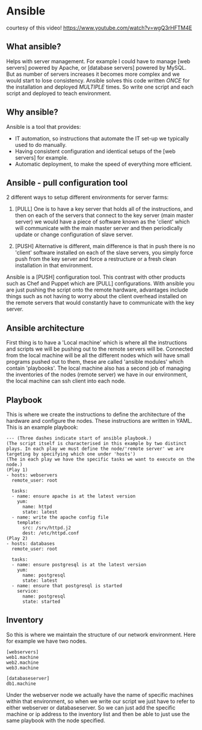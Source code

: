 # Ansible
courtesy of this video! https://www.youtube.com/watch?v=wgQ3rHFTM4E

## What ansible?
Helps with server management. For example I could have to manage [web servers] powered by Apache, or [database servers] powered by MySQL. But as number of servers increases it becomes more complex
and we would start to lose consistency. Ansible solves this code written *ONCE* for the installation and deployed *MULTIPLE* times. So write one script and each script and deployed to teach environment.

## Why ansible?
Ansible is a tool that provides:
- IT automation, so instructions that automate the IT set-up we typically used to do manually.
- Having consistent configuration and identical setups of the [web servers] for example.
- Automatic deployment, to make the speed of everything more efficient.

## Ansible - pull configuration tool
2 different ways to setup different environments for server farms:

1. [PULL] One is to have a key server that holds all of the instructions, and then on each of the servers that connect to the key server (main master server) we would have a piece of software known as the 'client' which will communicate with the main master server and then periodically update or change configuration of slave server.

2. [PUSH] Alternative is different, main difference is that in push there is no 'client' software installed on each of the slave servers, you simply force push from the key server and force a restructure or a fresh clean installation in that environment.

Ansible is a [PUSH] configuration tool. This contrast with other products such as Chef and Puppet which are [PULL] configurations. With ansible you are just pushing the script onto the remote hardware, advantages include things such as not having to worry about the client overhead installed on the remote servers that would constantly have to communicate with the key server.

## Ansible architecture
First thing is to have a 'Local machine' which is where all the instructions and scripts we will be pushing out to the remote servers will be. Connected from the local machine will be all the different nodes which will have small programs pushed out to them, these are called 'ansible modules' which contain 'playbooks'. The local machine also has a second job of managing the inventories of the nodes (remote server) we have in our environment, the local machine can ssh client into each node.

## Playbook
This is where we create the instructions to define the architecture of the hardware and configure the nodes. These instructions are written in YAML. This is an example playbook:
````
--- (Three dashes indicate start of ansible playbook.)
(The script itself is characterised in this example by two distinct plays. In each play we must define the node/'remote server' we are targeting by specifying which one under 'hosts')
(The in each play we have the specific tasks we want to execute on the node.)
(Play 1)
- hosts: webservers
  remote_user: root

  tasks:
  - name: ensure apache is at the latest version
    yum:
      name: httpd
      state: latest
  - name: write the apache config file
    template:
      src: /srv/httpd.j2
      dest: /etc/httpd.conf
(Play 2)
- hosts: databases
  remote_user: root

  tasks:
  - name: ensure postgresql is at the latest version
    yum:
      name: postgresql
      state: latest
  - name: ensure that postgresql is started
    service:
      name: postgresql
      state: started
````

## Inventory
So this is where we maintain the structure of our network environment. Here for example we have two nodes.
````
[webservers]
web1.machine
web2.machine
web3.machine

[databaseserver]
db1.machine

````
Under the webserver node we actually have the name of specific machines within that environment, so when we write our script we just have to refer to either webserver or databaseserver. So we
can just add the specific machine or ip address to the inventory list and then be able to just use the same playbook with the node specified.
